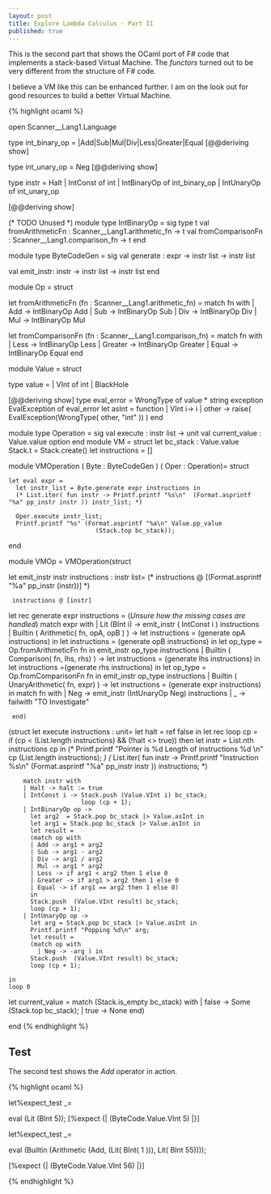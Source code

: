 ```yaml
---
layout: post
title: Explore Lambda Calculus - Part II
published: true
---
```


This is the second part that shows the OCaml port of F# code that implements a stack-based Virtual Machine.
The _functors_ turned out to be very different from the structure of F# code.

I believe a VM like this can be enhanced further. I am on the look out for good resources to build a better Virtual
Machine.

{% highlight ocaml %}

open Scanner__Lang1.Language

type int_binary_op =
  |Add|Sub|Mul|Div|Less|Greater|Equal
[@@deriving show]

type int_unary_op = Neg
[@@deriving show]

type instr = Halt | IntConst of int | IntBinaryOp of int_binary_op
           | IntUnaryOp of int_unary_op

[@@deriving show]


(* TODO Unused *)
module type IntBinaryOp = sig
  type t
  val fromArithmeticFn  : Scanner__Lang1.arithmetic_fn -> t
  val fromComparisonFn  : Scanner__Lang1.comparison_fn -> t
end

module type ByteCodeGen =
sig
  val generate : expr -> instr list -> instr list

  val emit_instr: instr -> instr list -> instr list
end



module Op  = struct

let fromArithmeticFn (fn : Scanner__Lang1.arithmetic_fn) =
  match fn with
  | Add -> IntBinaryOp Add
  | Sub -> IntBinaryOp Sub
  | Div -> IntBinaryOp Div
  | Mul -> IntBinaryOp Mul

let fromComparisonFn (fn : Scanner__Lang1.comparison_fn) =
  match fn with
  | Less -> IntBinaryOp Less
  | Greater -> IntBinaryOp Greater
  | Equal -> IntBinaryOp Equal
end


module Value = struct



  type value =
    | VInt of int
    | BlackHole

[@@deriving show]
 type eval_error = WrongType of value *  string
 exception EvalException of eval_error
 let asInt = function
        | VInt i->  i
        | other -> raise( EvalException(WrongType( other, "int" )) )
end

module type Operation =
sig
  val execute : instr list -> unit
  val current_value : Value.value option
end
module VM   = struct
  let bc_stack : Value.value Stack.t = Stack.create()
  let instructions = []

  module VMOperation
                     ( Byte : ByteCodeGen )
                     ( Oper : Operation)= struct

    let eval expr =
      let instr_list = Byte.generate expr instructions in
      (* List.iter( fun instr -> Printf.printf "%s\n"  (Format.asprintf "%a" pp_instr instr )) instr_list; *)

      Oper.execute instr_list;
      Printf.printf "%s" (Format.asprintf "%a\n" Value.pp_value
                            (Stack.top bc_stack));

  end


module VMOp =
VMOperation(struct

  let  emit_instr instr instructions : instr list=
     (* instructions @ [(Format.asprintf "%a" pp_instr (instr))] *)

     instructions @ [instr]


  let rec generate expr instructions =
    (*Unsure how the missing cases are handled*)
    match expr with
       | Lit (BInt i) -> emit_instr ( IntConst i ) instructions
       | Builtin ( Arithmetic( fn, opA, opB ) ) ->
           let instructions = (generate opA instructions) in
           let instructions = (generate opB instructions) in
           let op_type = Op.fromArithmeticFn fn in
           emit_instr  op_type instructions
       | Builtin ( Comparison( fn, lhs, rhs) ) ->
           let instructions = (generate lhs instructions) in
           let instructions =(generate rhs instructions) in
           let op_type = Op.fromComparisonFn fn in
           emit_instr op_type instructions
       | Builtin ( UnaryArithmetic( fn, expr) ) ->
           let instructions = (generate expr instructions) in
           match fn with
           | Neg -> emit_instr (IntUnaryOp Neg) instructions
       |  _ -> failwith "TO Investigate"


     end)
  (struct
  let execute instructions : unit=
    let halt = ref false in
    let rec loop cp =
      if (cp < (List.length instructions) && (!halt <> true)) then
        let instr = List.nth instructions cp in
        (* Printf.printf "Pointer is %d Length of instructions %d \n" cp (List.length instructions); *)
        (* List.iter( fun instr -> Printf.printf "Instruction %s\n"  (Format.asprintf "%a" pp_instr instr )) instructions; *)

        match instr with
        | Halt -> halt := true
        | IntConst i -> Stack.push (Value.VInt i) bc_stack;
                        loop (cp + 1);
        | IntBinaryOp op ->
          let arg2  = Stack.pop bc_stack |> Value.asInt in
          let arg1 = Stack.pop bc_stack |> Value.asInt in
          let result =
          (match op with
          | Add -> arg1 + arg2
          | Sub -> arg1 - arg2
          | Div -> arg1 / arg2
          | Mul -> arg1 * arg2
          | Less -> if arg1 < arg2 then 1 else 0
          | Greater -> if arg1 > arg2 then 1 else 0
          | Equal -> if arg1 == arg2 then 1 else 0)
          in
          Stack.push  (Value.VInt result) bc_stack;
          loop (cp + 1);
        | IntUnaryOp op ->
          let arg = Stack.pop bc_stack |> Value.asInt in
          Printf.printf "Popping %d\n" arg;
          let result =
          (match op with
            | Neg -> -arg ) in
          Stack.push  (Value.VInt result) bc_stack;
          loop (cp + 1);

    in
    loop 0

  let current_value =
    match (Stack.is_empty bc_stack) with
    |  false ->  Some (Stack.top bc_stack);
    |  true -> None
   end)

end
{% endhighlight  %}

## Test

The second test shows the _Add_ operator in action.

{% highlight ocaml %}

let%expect_test _=

  eval (Lit (BInt 5));
  [%expect {| (ByteCode.Value.VInt 5) |}]

let%expect_test _=

  eval (Builtin (Arithmetic (Add, (Lit( BInt( 1 ))),  Lit( BInt 55))));

  [%expect {| (ByteCode.Value.VInt 56) |}]


{% endhighlight %}
